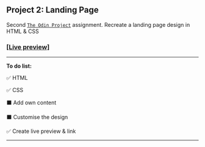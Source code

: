 ## Project 2: Landing Page

Second [`The Odin Project`](https://www.theodinproject.com) assignment. Recreate a landing page design in HTML & CSS

### [[Live preview]](https://elincik.github.io/my-odin-projects/landing-page/) 

------


**To do list:**

:white_check_mark: HTML

:white_check_mark: CSS

:black_large_square: Add own content

:black_large_square: Customise the design

:white_check_mark: Create live preview & link




------
